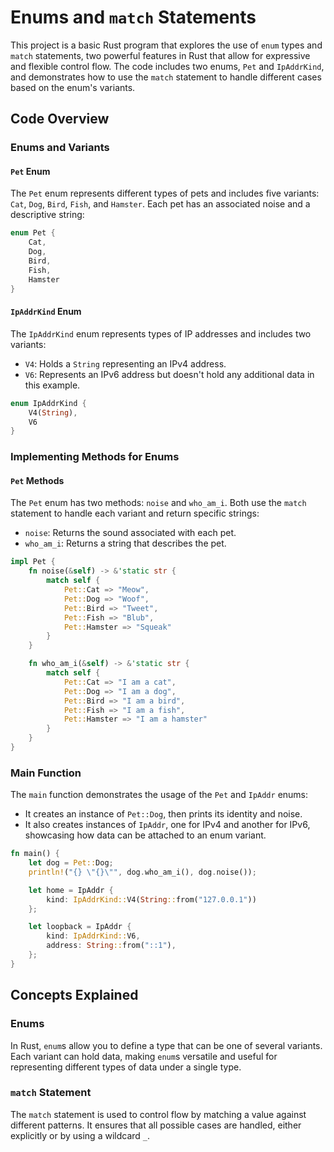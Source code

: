 # Enums and `match` Statements

This project is a basic Rust program that explores the use of `enum` types and `match` statements, two powerful features in Rust that allow for expressive and flexible control flow. The code includes two enums, `Pet` and `IpAddrKind`, and demonstrates how to use the `match` statement to handle different cases based on the enum's variants.

## Code Overview

### Enums and Variants

#### `Pet` Enum
The `Pet` enum represents different types of pets and includes five variants: `Cat`, `Dog`, `Bird`, `Fish`, and `Hamster`. Each pet has an associated noise and a descriptive string:
```rust
enum Pet {
    Cat,
    Dog,
    Bird,
    Fish,
    Hamster
}
```

#### `IpAddrKind` Enum
The `IpAddrKind` enum represents types of IP addresses and includes two variants:
- `V4`: Holds a `String` representing an IPv4 address.
- `V6`: Represents an IPv6 address but doesn't hold any additional data in this example.

```rust
enum IpAddrKind {
    V4(String),
    V6
}
```

### Implementing Methods for Enums

#### `Pet` Methods
The `Pet` enum has two methods: `noise` and `who_am_i`. Both use the `match` statement to handle each variant and return specific strings:
- `noise`: Returns the sound associated with each pet.
- `who_am_i`: Returns a string that describes the pet.

```rust
impl Pet {
    fn noise(&self) -> &'static str {
        match self {
            Pet::Cat => "Meow",
            Pet::Dog => "Woof",
            Pet::Bird => "Tweet",
            Pet::Fish => "Blub",
            Pet::Hamster => "Squeak"
        }
    }

    fn who_am_i(&self) -> &'static str {
        match self {
            Pet::Cat => "I am a cat",
            Pet::Dog => "I am a dog",
            Pet::Bird => "I am a bird",
            Pet::Fish => "I am a fish",
            Pet::Hamster => "I am a hamster"
        }
    }
}
```

### Main Function

The `main` function demonstrates the usage of the `Pet` and `IpAddr` enums:
- It creates an instance of `Pet::Dog`, then prints its identity and noise.
- It also creates instances of `IpAddr`, one for IPv4 and another for IPv6, showcasing how data can be attached to an enum variant.

```rust
fn main() {
    let dog = Pet::Dog;
    println!("{} \"{}\"", dog.who_am_i(), dog.noise());

    let home = IpAddr {
        kind: IpAddrKind::V4(String::from("127.0.0.1"))
    };

    let loopback = IpAddr {
        kind: IpAddrKind::V6,
        address: String::from("::1"),
    };
}
```

## Concepts Explained

### Enums
In Rust, `enum`s allow you to define a type that can be one of several variants. Each variant can hold data, making `enum`s versatile and useful for representing different types of data under a single type.

### `match` Statement
The `match` statement is used to control flow by matching a value against different patterns. It ensures that all possible cases are handled, either explicitly or by using a wildcard `_`.
